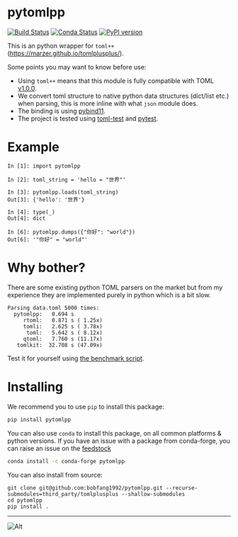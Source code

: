 # pytomlpp

[![Build Status](https://github.com/bobfang1992/pytomlpp/workflows/Wheels/badge.svg)](https://github.com/bobfang1992/pytomlpp/actions)
[![Conda Status](https://anaconda.org/conda-forge/pytomlpp/badges/version.svg)](https://anaconda.org/conda-forge/pytomlpp)
[![PyPI version](https://badge.fury.io/py/pytomlpp.svg)](https://badge.fury.io/py/pytomlpp)

This is an python wrapper for `toml++` (https://marzer.github.io/tomlplusplus/).

Some points you may want to know before use:
* Using `toml++` means that this module is fully compatible with TOML [v1.0.0](https://toml.io/en/v1.0.0). 
* We convert toml structure to native python data structures (dict/list etc.) when parsing, this is more inline with what `json` module does.
* The binding is using [pybind11](https://github.com/pybind/pybind11).
* The project is tested using [toml-test](https://github.com/BurntSushi/toml-test) and [pytest](https://github.com/pytest-dev/pytest).

# Example
```
In [1]: import pytomlpp                                                                                                                                                                                                                                                                            

In [2]: toml_string = 'hello = "世界"'                                                                                                                                                                                                                                                             

In [3]: pytomlpp.loads(toml_string)                                                                                                                                                                                                                                                                
Out[3]: {'hello': '世界'}

In [4]: type(_)                                                                                                                                                                                                                                                                                    
Out[4]: dict

In [6]: pytomlpp.dumps({"你好": "world"})                                                                                                                 
Out[6]: '"你好" = "world"'
```

# Why bother?
There are some existing python TOML parsers on the market but from my experience they are implemented purely in python which is a bit slow.

```
Parsing data.toml 5000 times:
  pytomlpp:   0.694 s
     rtoml:   0.871 s ( 1.25x)
     tomli:   2.625 s ( 3.78x)
      toml:   5.642 s ( 8.12x)
     qtoml:   7.760 s (11.17x)
   tomlkit:  32.708 s (47.09x)
```
Test it for yourself using [the benchmark script](benchmark/run.py).

# Installing

We recommend you to use `pip` to install this package:
```sh
pip install pytomlpp
```

You can also use `conda` to install this package, on all common platforms & python versions.
If you have an issue with a package from conda-forge, you can raise an issue on the [feedstock](https://github.com/conda-forge/pytomlpp-feedstock)

```sh
conda install -c conda-forge pytomlpp
```

You can also install from source:

```
git clone git@github.com:bobfang1992/pytomlpp.git --recurse-submodules=third_party/tomlplusplus --shallow-submodules
cd pytomlpp
pip install .
```

---

![Alt](https://repobeats.axiom.co/api/embed/e767bf2c29b32ec317fc591d4cafda263de6c4b0.svg "Repobeats analytics image")
